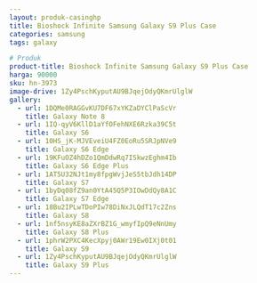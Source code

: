 ```yaml
---
layout: produk-casinghp
title: Bioshock Infinite Samsung Galaxy S9 Plus Case
categories: samsung
tags: galaxy

# Produk
product-title: Bioshock Infinite Samsung Galaxy S9 Plus Case
harga: 90000
sku: hn-3973
image-drive: 1Zy4PschKyputAU9BJqejOdyQKmrUlglW
gallery:
  - url: 1DQMe0RAGGvKU7DF67xYKZaDYClPaScVr
    title: Galaxy Note 8
  - url: 1IQ-qyV6KllD1aYfOFehNXE6Rzka39C5t
    title: Galaxy S6
  - url: 10HS_jK-MJVEveiU4FZ0EoRu5SRJpNVe9
    title: Galaxy S6 Edge
  - url: 19KFuOZ4hDZo1QmDdwRq7ISkwzEghm4Ib
    title: Galaxy S6 Edge Plus
  - url: 1AT5U32NJt1my8fpgWvjJeS5tbJdh14DP
    title: Galaxy S7
  - url: 1byDq08fZ9an0YtA45Q5P3IOwDdQy8A1C
    title: Galaxy S7 Edge
  - url: 18Bu2IPLwTDoPIw78DiNxJLQdT17c2Zns
    title: Galaxy S8
  - url: 1nf5nsyKE8aZXrBZ1G_wmyfIpQ9eNnUmy
    title: Galaxy S8 Plus
  - url: 1phrW2PXC4KecXpyj0AWr19Ew0IXj0t01
    title: Galaxy S9
  - url: 1Zy4PschKyputAU9BJqejOdyQKmrUlglW
    title: Galaxy S9 Plus
---
```

